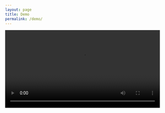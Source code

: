 ```yaml
---
layout: page
title: Demo
permalink: /demo/
---
```


<video class="video-js" style="display:block;width:100%;" autoplay controls preload="auto">
    <source src="/assets/videos/demo.webm" type="video/webm">
</video>